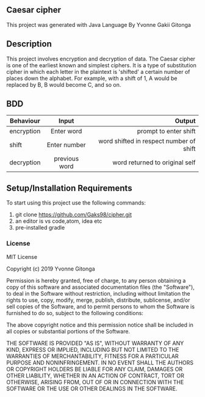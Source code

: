 ## Caesar cipher

This project was generated with Java Language By Yvonne Gakii Gitonga

## Description

This project involves encryption and decryption of data. The Caesar cipher is one of the earliest
known and simplest ciphers. It is a type of substitution cipher in which each letter in the plaintext is
'shifted' a certain number of places down the alphabet.
For example, with a shift of 1, A would be replaced by B, B would become C, and so on.

## BDD

| Behaviour       | Input          |                Output                   |
| --------------- |:--------------:| ---------------------------------------:|
| encryption      | Enter word     | prompt to enter shift                   |
| shift           | Enter number   | word shifted in respect number of shift |
| decryption      | previous word  | word returned to original self          |




## Setup/Installation Requirements

To start using this project use the following commands:

1. git clone https://github.com/Gaks98/cipher.git
2. an editor is vs code,atom, idea etc
3. pre-installed gradle

### License
MIT License

Copyright (c) 2019 Yvonne Gitonga

Permission is hereby granted, free of charge, to any person obtaining a copy of this software and associated documentation files (the "Software"), to deal in the Software without restriction, including without limitation the rights to use, copy, modify, merge, publish, distribute, sublicense, and/or sell copies of the Software, and to permit persons to whom the Software is furnished to do so, subject to the following conditions:

The above copyright notice and this permission notice shall be included in all copies or substantial portions of the Software.

THE SOFTWARE IS PROVIDED "AS IS", WITHOUT WARRANTY OF ANY KIND, EXPRESS OR IMPLIED, INCLUDING BUT NOT LIMITED TO THE WARRANTIES OF MERCHANTABILITY, FITNESS FOR A PARTICULAR PURPOSE AND NONINFRINGEMENT. IN NO EVENT SHALL THE AUTHORS OR COPYRIGHT HOLDERS BE LIABLE FOR ANY CLAIM, DAMAGES OR OTHER LIABILITY, WHETHER IN AN ACTION OF CONTRACT, TORT OR OTHERWISE, ARISING FROM, OUT OF OR IN CONNECTION WITH THE SOFTWARE OR THE USE OR OTHER DEALINGS IN THE SOFTWARE.
